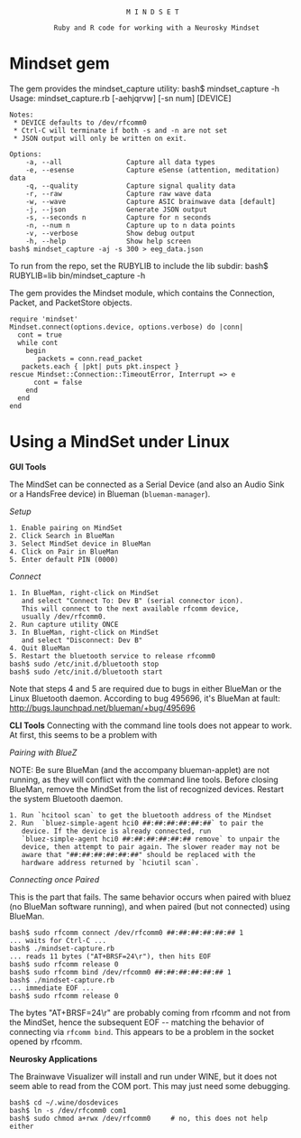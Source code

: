                                  M I N D S E T

               Ruby and R code for working with a Neurosky Mindset


Mindset gem
===========

The gem provides the mindset_capture utility:
    bash$ mindset_capture -h
    Usage: mindset_capture.rb [-aehjqrvw] [-sn num] [DEVICE]

    Notes:
     * DEVICE defaults to /dev/rfcomm0
     * Ctrl-C will terminate if both -s and -n are not set
     * JSON output will only be written on exit.

    Options:
        -a, --all                Capture all data types
        -e, --esense             Capture eSense (attention, meditation) data
        -q, --quality            Capture signal quality data
        -r, --raw                Capture raw wave data
        -w, --wave               Capture ASIC brainwave data [default]
        -j, --json               Generate JSON output
        -s, --seconds n          Capture for n seconds
        -n, --num n              Capture up to n data points
        -v, --verbose            Show debug output
        -h, --help               Show help screen
    bash$ mindset_capture -aj -s 300 > eeg_data.json

To run from the repo, set the RUBYLIB to include the lib subdir:
    bash$ RUBYLIB=lib bin/mindset_capture -h

The gem provides the Mindset module, which contains the Connection, Packet,
and PacketStore objects.

    require 'mindset'
    Mindset.connect(options.device, options.verbose) do |conn|
      cont = true
      while cont
        begin
           packets = conn.read_packet
	   packets.each { |pkt| puts pkt.inspect }
	rescue Mindset::Connection::TimeoutError, Interrupt => e
          cont = false
        end
      end
    end

Using a MindSet under Linux
===========================


**GUI Tools**

The MindSet can be connected as a Serial Device (and also an Audio Sink or a
HandsFree device) in Blueman (`blueman-manager`).

_Setup_

    1. Enable pairing on MindSet
    2. Click Search in BlueMan
    3. Select MindSet device in BlueMan
    4. Click on Pair in BlueMan
    5. Enter default PIN (0000)

_Connect_

    1. In BlueMan, right-click on MindSet 
       and select "Connect To: Dev B" (serial connector icon).
       This will connect to the next available rfcomm device,
       usually /dev/rfcomm0.
    2. Run capture utility ONCE
    3. In BlueMan, right-click on MindSet 
       and select "Disconnect: Dev B"
    4. Quit BlueMan
    5. Restart the bluetooth service to release rfcomm0
    bash$ sudo /etc/init.d/bluetooth stop
    bash$ sudo /etc/init.d/bluetooth start

Note that steps 4 and 5 are required due to bugs in either BlueMan or the
Linux Bluetooth daemon. According to bug 495696, it's BlueMan at fault:
  <http://bugs.launchpad.net/blueman/+bug/495696>


**CLI Tools**
Connecting with the command line tools does not appear to work. At first, this
seems to be a problem with

_Pairing with BlueZ_

NOTE: Be sure BlueMan (and the accompany blueman-applet) are not running, as
they will conflict with the command line tools. Before closing BlueMan,
remove the MindSet from the list of recognized devices. Restart the
system Bluetooth daemon.

    1. Run `hcitool scan` to get the bluetooth address of the Mindset
    2. Run  `bluez-simple-agent hci0 ##:##:##:##:##:##` to pair the
       device. If the device is already connected, run
       `bluez-simple-agent hci0 ##:##:##:##:##:## remove` to unpair the
       device, then attempt to pair again. The slower reader may not be
       aware that "##:##:##:##:##:##" should be replaced with the 
       hardware address returned by `hciutil scan`.

_Connecting once Paired_

This is the part that fails. The same behavior occurs when paired with bluez
(no BlueMan software running), and when paired (but not connected) using
BlueMan.

    bash$ sudo rfcomm connect /dev/rfcomm0 ##:##:##:##:##:## 1
    ... waits for Ctrl-C ...
    bash$ ./mindset-capture.rb
    ... reads 11 bytes ("AT+BRSF=24\r"), then hits EOF
    bash$ sudo rfcomm release 0
    bash$ sudo rfcomm bind /dev/rfcomm0 ##:##:##:##:##:## 1
    bash$ ./mindset-capture.rb
    ... immediate EOF ...
    bash$ sudo rfcomm release 0

The bytes "AT+BRSF=24\r" are probably coming from rfcomm and not from the 
MindSet, hence the subsequent EOF -- matching the behavior of connecting via
`rfcomm bind`. This appears to be a problem in the socket opened by rfcomm.


**Neurosky Applications**

The Brainwave Visualizer will install and run under WINE, but it does not
seem able to read from the COM port. This may just need some debugging.

    bash$ cd ~/.wine/dosdevices
    bash$ ln -s /dev/rfcomm0 com1
    bash$ sudo chmod a+rwx /dev/rfcomm0 	# no, this does not help either
